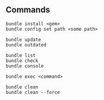 ## Commands

    bundle install <gem>
    bundle config set path <some path>

    bundle update
    bundle outdated

    bundle list
    bundle check
    bundle console

    bundle exec <command>

    bundle clean
    bundle clean --force
